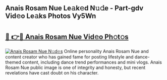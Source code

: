 ## Anais Rosam Nue Le𝚊k𝚎d N𝚞𝚍e - Part-gdv Vid𝚎o Le𝚊ks Photos Vy5Wn

# <h2><a href="http://fb11uc.evod.top/?m=Anais+Rosam+Nue">🔗 👉🔴 Anais Rosam Nue Vid𝚎o Ph𝚘t𝚘s</a></h2>

[![Anais Rosam Nue N𝚞d𝚎s](https://i.imgur.com/8V9OHl7.gif)](http://fb11uc.evod.top/?m=Anais+Rosam+Nue)
Online personality Anais Rosam Nue and content creator who has gained fame for posting lifestyle and dance-themed content, including dance trend performances and mini vlogs. Anais Rosam Nue public image is one of integrity and honesty, but recent revelations have cast doubt on his character. 

